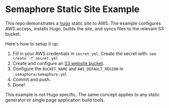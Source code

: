 # Semaphore Static Site Example

This repo demonstrates a [hugo][] static site to AWS. The example
configures AWS access, installs Hugo, builds the site, and syncs files
to the relevant S3 bucket.

Here's how to setup it up:

1. Fill in your AWS credentials in `secret.yml`. Create the secret
   with: `sem create -f secret.yml`
2. Create and configure an [S3 website bucket][aws].
3. Configure the `BUCKET_NAME` and `AWS_DEFAULT_REGION` in
   `.semaphore/semaphore.yml`
4. Commit and push.
5. Done!

This example is not Hugo specific. The same concept applies to any
static generator or single page application build tools.

[hugo]: https://gohugo.io
[aws]: https://docs.aws.amazon.com/AmazonS3/latest/dev/HowDoIWebsiteConfiguration.html
